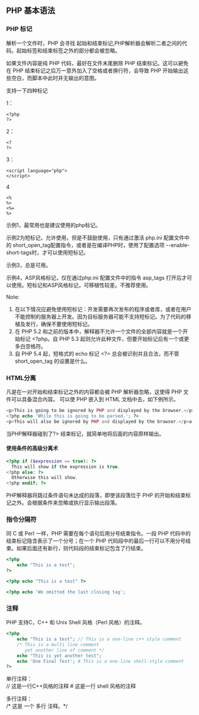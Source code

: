 ## PHP 基本语法
### PHP 标记
解析一个文件时，PHP 会寻找 起始和结束标记,PHP解析器会解析二者之间的代码。起始标签和结束标签之外的部分都会被忽略。  

如果文件内容是纯 PHP 代码，最好在文件末尾删除 PHP 结束标记。这可以避免在 PHP 结束标记之后万一意外加入了空格或者换行符，会导致 PHP 开始输出这些空白，而脚本中此时并无输出的意图。 

支持一下四种标记  

1：  

    <?php
    ?>
2：

    <?
    ?>
3：  

    <script language="php">
    </script>
4  

    <%
    %>
    <%=
    %>

示例1，最常用也是建议使用的php标记。  

示例2为短标记，允许使用，但是不鼓励使用，只有通过激活 php.ini 配置文件中的 short_open_tag配置指令，或者是在编译PHP时，使用了配置选项 --enable-short-tags时，才可以使用短标记。  

示例3，总是可用。  

示例4，ASP风格标记，仅在通过php.ini 配置文件中的指令 asp_tags 打开后才可以使用。短标记和ASP风格标记，可移植性较差。不推荐使用。

Note:  
1. 在以下情况应避免使用短标记：开发需要再次发布的程序或者库，或者在用户不能控制的服务器上开发。因为目标服务器可能不支持短标记。为了代码的移植及发行，确保不要使用短标记。
2. 在 PHP 5.2 和之前的版本中，解释器不允许一个文件的全部内容就是一个开始标记 <?php。自 PHP 5.3 起则允许此种文件，但要开始标记后有一个或更多白空格符。  
3. 自 PHP 5.4 起，短格式的 echo 标记 <?= 总会被识别并且合法，而不管 short_open_tag 的设置是什么。
### HTML分离

凡是在一对开始和结束标记之外的内容都会被 PHP 解析器忽略，这使得 PHP 文件可以具备混合内容。 可以使 PHP 嵌入到 HTML 文档中去，如下例所示。  
```php
<p>This is going to be ignored by PHP and displayed by the browser.</p>
<?php echo 'While this is going to be parsed.'; ?>
<p>This will also be ignored by PHP and displayed by the browser.</p>a
```
当PHP解释器碰到了?> 结束标记，就简单地将后面的内容原样输出。   
#### 使用条件的高级分离术
```php
<?php if ($expression == true): ?>
  This will show if the expression is true.
<?php else: ?>
  Otherwise this will show.
<?php endif; ?>
```
PHP解释器将跳过条件语句未达成的段落，即使该段落位于 PHP 的开始和结束标记之外。会根据条件来忽略或执行显示输出段落。

### 指令分隔符
同 C 或 Perl 一样，PHP 需要在每个语句后用分号结束指令。一段 PHP 代码中的结束标记隐含表示了一个分号；在一个 PHP 代码段中的最后一行可以不用分号结束。如果后面还有新行，则代码段的结束标记包含了行结束。
```php
<?php
    echo "This is a test";
?>

<?php echo "This is a test" ?>

<?php echo 'We omitted the last closing tag';
```
### 注释
PHP 支持C，C++ 和 Unix Shell 风格（Perl 风格）的注释。  
```php
<?php
    echo "This is a test"; // This is a one-line c++ style comment
    /* This is a multi line comment
       yet another line of comment */
    echo "This is yet another test";
    echo 'One Final Test'; # This is a one-line shell-style comment
?>
```
单行注释：  
    // 这是一行C++风格的注释
    # 这是一行 shell 风格的注释

多行注释：  
    /* 这是 一个 多行 
    注释。*/

